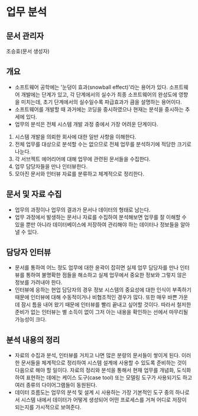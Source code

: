 # 업무 분석
## 문서 관리자
조승효(문서 생성자)
## 개요
   - 소프트웨어 공학에는 '눈덩이 효과(snowball effect)'라는 용어가 있다. 소프트웨어 개발에는 단계가 있고, 각 단계에서의 실수가 최종 소프트웨어의 완성도에 영향을 미치는데, 초기 단계에서의 실수일수록 파급효과가 큼을 설명하는 용어이다.
   - 소프트웨어를 개발할 때 과거에는 코딩을 중시하였으나 현재는 분석을 중시하는 추세에 있다.
   - 업무의 분석은 전체 시스템 개발 과정 중에서 가장 어려운 단계이다.
   1. 시스템 개발을 의뢰한 회사에 대한 일반 사항을 이해한다.
   2. 전체 업무를 대상으로 분석할 수는 없으므로 전체 업무를 분석하기에 적당한 크기로 나눈다.
   3. 각 서브젝트 에어리어에 대해 업무에 관련된 문서들을 수집한다.
   4. 업무 담당자들을 만나 인터뷰한다.
   5. 모아진 문서와 인터뷰 자료를 분류하고 체계적으로 정리한다.
## 문서 및 자료 수집
   - 업무의 과정이나 업무의 결과가 문서나 데이터의 형태로 남는다.
   - 업무 과정에서 발생하는 문서나 자료를 수집하여 분석해보면 업무를 잘 이해할 수 있을 뿐만 아니라 데이터베이스에 저장하여 관리해야 하는 데이터나 정보들을 알아낼 수 있다.
## 담당자 인터뷰
   - 문서를 통하여 어느 정도 업무에 대한 윤곽이 잡히면 실제 업무 담당자를 만나 인터뷰를 통하여 불명확한 점들을 해소하고 실제 업무에서 중요한 정보와 그렇지 않은 정보를 가려내야 한다.
   - 인터뷰에 응하는 현업 담당자의 경우 정보 시스템의 중요성에 대한 인식이 부족하기 때문에 인터뷰에 대해 수동적이거나 비협조적인 경우가 많다. 또한 매우 바쁜 가운데 잠시 틈을 내어 왔기 때문에 인터뷰를 빨리 끝내고 싶어할 것이다. 따라서 철저한 준비가 없는 인터뷰는 별 소득이 없이 그저 아는 내용을 확인하는 선에서 마무리될 가능성이 크다.
## 분석 내용의 정리
   - 자료의 수집과 분석, 인터뷰를 거치고 나면 많은 분량의 문서들이 쌓이게 된다. 이러한 문서들을 체계적으로 정리하여 시스템 설계에 사용할 수 있도록 준비하는 것이 다음으로 해야 할 일이다. 자료의 정리와 분석을 통해서 현재 업무를 개념화, 도식화하여 표현하는 데에는 케이스 도구(case tool) 또는 모델링 도구가 사용되기도 하고 여러 종류의 다이어그램들이 동원된다.
   - 데이터 흐름도는 업무의 분석 및 설계 시 사용하는 가장 기본적인 도구 중의 하나로서 시스템 내에서 데이터가 어떻게 생성되어 어떤 프로세스를 거쳐 어디로 저장이 되는지를 가시적으로 보여준다.